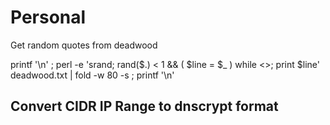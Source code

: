 # Personal

Get random quotes from deadwood

printf '\n' ; perl -e 'srand; rand($.) < 1 && ( $line = $_ ) while <>; print $line' deadwood.txt | fold -w 80 -s ; printf '\n'


## Convert CIDR IP Range to dnscrypt format

